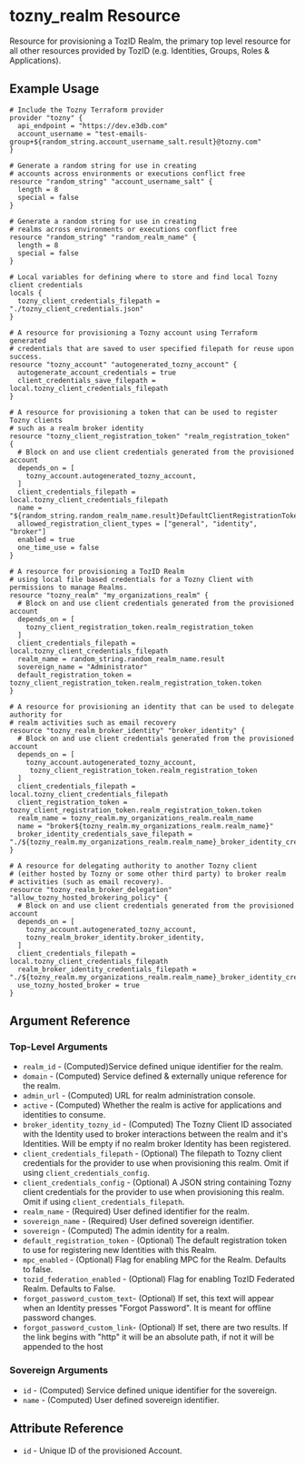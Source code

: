 # tozny_realm Resource

Resource for provisioning a TozID Realm, the primary top level resource for all other resources provided by TozID (e.g. Identities, Groups, Roles & Applications).

## Example Usage

```hcl
# Include the Tozny Terraform provider
provider "tozny" {
  api_endpoint = "https://dev.e3db.com"
  account_username = "test-emails-group+${random_string.account_username_salt.result}@tozny.com"
}

# Generate a random string for use in creating
# accounts across environments or executions conflict free
resource "random_string" "account_username_salt" {
  length = 8
  special = false
}

# Generate a random string for use in creating
# realms across environments or executions conflict free
resource "random_string" "random_realm_name" {
  length = 8
  special = false
}

# Local variables for defining where to store and find local Tozny client credentials
locals {
  tozny_client_credentials_filepath = "./tozny_client_credentials.json"
}

# A resource for provisioning a Tozny account using Terraform generated
# credentials that are saved to user specified filepath for reuse upon success.
resource "tozny_account" "autogenerated_tozny_account" {
  autogenerate_account_credentials = true
  client_credentials_save_filepath = local.tozny_client_credentials_filepath
}

# A resource for provisioning a token that can be used to register Tozny clients
# such as a realm broker identity
resource "tozny_client_registration_token" "realm_registration_token" {
  # Block on and use client credentials generated from the provisioned account
  depends_on = [
    tozny_account.autogenerated_tozny_account,
  ]
  client_credentials_filepath = local.tozny_client_credentials_filepath
  name = "${random_string.random_realm_name.result}DefaultClientRegistrationToken"
  allowed_registration_client_types = ["general", "identity", "broker"]
  enabled = true
  one_time_use = false
}

# A resource for provisioning a TozID Realm
# using local file based credentials for a Tozny Client with permissions to manage Realms.
resource "tozny_realm" "my_organizations_realm" {
  # Block on and use client credentials generated from the provisioned account
  depends_on = [
    tozny_client_registration_token.realm_registration_token
  ]
  client_credentials_filepath = local.tozny_client_credentials_filepath
  realm_name = random_string.random_realm_name.result
  sovereign_name = "Administrator"
  default_registration_token = tozny_client_registration_token.realm_registration_token.token
}

# A resource for provisioning an identity that can be used to delegate authority for
# realm activities such as email recovery
resource "tozny_realm_broker_identity" "broker_identity" {
  # Block on and use client credentials generated from the provisioned account
  depends_on = [
    tozny_account.autogenerated_tozny_account,
     tozny_client_registration_token.realm_registration_token
  ]
  client_credentials_filepath = local.tozny_client_credentials_filepath
  client_registration_token = tozny_client_registration_token.realm_registration_token.token
  realm_name = tozny_realm.my_organizations_realm.realm_name
  name = "broker${tozny_realm.my_organizations_realm.realm_name}"
  broker_identity_credentials_save_filepath = "./${tozny_realm.my_organizations_realm.realm_name}_broker_identity_credentials.json"
}

# A resource for delegating authority to another Tozny client
# (either hosted by Tozny or some other third party) to broker realm
# activities (such as email recovery).
resource "tozny_realm_broker_delegation" "allow_tozny_hosted_brokering_policy" {
  # Block on and use client credentials generated from the provisioned account
  depends_on = [
    tozny_account.autogenerated_tozny_account,
    tozny_realm_broker_identity.broker_identity,
  ]
  client_credentials_filepath = local.tozny_client_credentials_filepath
  realm_broker_identity_credentials_filepath = "./${tozny_realm.my_organizations_realm.realm_name}_broker_identity_credentials.json"
  use_tozny_hosted_broker = true
}
```

## Argument Reference

### Top-Level Arguments

- `realm_id` - (Computed)Service defined unique identifier for the realm.
- `domain` - (Computed) Service defined & externally unique reference for the realm.
- `admin_url` - (Computed) URL for realm administration console.
- `active` - (Computed) Whether the realm is active for applications and identities to consume.
- `broker_identity_tozny_id` - (Computed) The Tozny Client ID associated with the Identity used to broker interactions between the realm and it's Identities. Will be empty if no realm broker Identity has been registered.
- `client_credentials_filepath` - (Optional) The filepath to Tozny client credentials for the provider to use when provisioning this realm. Omit if using `client_credentials_config`.
- `client_credentials_config` - (Optional) A JSON string containing Tozny client credentials for the provider to use when provisioning this realm. Omit if using `client_credentials_filepath`.
- `realm_name` - (Required) User defined identifier for the realm.
- `sovereign_name` - (Required) User defined sovereign identifier.
- `sovereign` - (Computed) The admin identity for a realm.
- `default_registration_token` - (Optional) The default registration token to use for registering new Identities with this Realm.
- `mpc_enabled` - (Optional) Flag for enabling MPC for the Realm. Defaults to false.
- `tozid_federation_enabled` - (Optional) Flag for enabling TozID Federated Realm. Defaults to False.
- `forgot_password_custom_text`- (Optional) If set, this text will appear when an Identity presses "Forgot Password". It is meant for offline password changes.
- `forgot_password_custom_link`- (Optional) If set, there are two results. If the link begins with "http" it will be an absolute path, if not it will be appended to the host

### Sovereign Arguments

- `id` - (Computed) Service defined unique identifier for the sovereign.
- `name` - (Computed) User defined sovereign identifier.

## Attribute Reference

- `id` - Unique ID of the provisioned Account.

